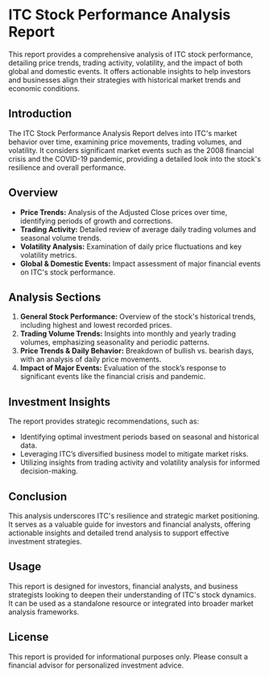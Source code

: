 # ITC Stock Performance Analysis Report

This report provides a comprehensive analysis of ITC stock performance, detailing price trends, trading activity, volatility, and the impact of both global and domestic events. It offers actionable insights to help investors and businesses align their strategies with historical market trends and economic conditions.

## Introduction

The ITC Stock Performance Analysis Report delves into ITC's market behavior over time, examining price movements, trading volumes, and volatility. It considers significant market events such as the 2008 financial crisis and the COVID-19 pandemic, providing a detailed look into the stock's resilience and overall performance.

## Overview

- **Price Trends:** Analysis of the Adjusted Close prices over time, identifying periods of growth and corrections.
- **Trading Activity:** Detailed review of average daily trading volumes and seasonal volume trends.
- **Volatility Analysis:** Examination of daily price fluctuations and key volatility metrics.
- **Global & Domestic Events:** Impact assessment of major financial events on ITC's stock performance.

## Analysis Sections

1. **General Stock Performance:** Overview of the stock's historical trends, including highest and lowest recorded prices.
2. **Trading Volume Trends:** Insights into monthly and yearly trading volumes, emphasizing seasonality and periodic patterns.
3. **Price Trends & Daily Behavior:** Breakdown of bullish vs. bearish days, with an analysis of daily price movements.
4. **Impact of Major Events:** Evaluation of the stock’s response to significant events like the financial crisis and pandemic.

## Investment Insights

The report provides strategic recommendations, such as:
- Identifying optimal investment periods based on seasonal and historical data.
- Leveraging ITC’s diversified business model to mitigate market risks.
- Utilizing insights from trading activity and volatility analysis for informed decision-making.

## Conclusion

This analysis underscores ITC's resilience and strategic market positioning. It serves as a valuable guide for investors and financial analysts, offering actionable insights and detailed trend analysis to support effective investment strategies.

## Usage

This report is designed for investors, financial analysts, and business strategists looking to deepen their understanding of ITC's stock dynamics. It can be used as a standalone resource or integrated into broader market analysis frameworks.

## License

This report is provided for informational purposes only. Please consult a financial advisor for personalized investment advice.
